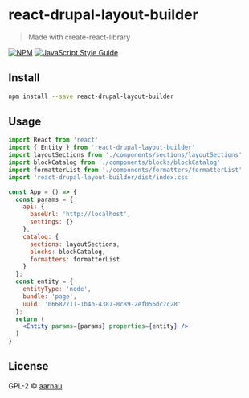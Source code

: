 # react-drupal-layout-builder

> Made with create-react-library

[![NPM](https://img.shields.io/npm/v/react-drupal-layout-builder.svg)](https://www.npmjs.com/package/react-drupal-layout-builder) [![JavaScript Style Guide](https://img.shields.io/badge/code_style-standard-brightgreen.svg)](https://standardjs.com)

## Install

```bash
npm install --save react-drupal-layout-builder
```

## Usage

```jsx
import React from 'react'
import { Entity } from 'react-drupal-layout-builder'
import layoutSections from './components/sections/layoutSections'
import blockCatalog from './components/blocks/blockCatalog'
import formatterList from './components/formatters/formatterList'
import 'react-drupal-layout-builder/dist/index.css'

const App = () => {
  const params = {
    api: {
      baseUrl: 'http://localhost',
      settings: {}
    },
    catalog: {
      sections: layoutSections,
      blocks: blockCatalog,
      formatters: formatterList
    }
  };
  const entity = {
    entityType: 'node',
    bundle: 'page',
    uuid: '06682711-1b4b-4387-8c89-2ef056dc7c28'
  };
  return (
    <Entity params={params} properties={entity} />
  )
}
```

## License

GPL-2 © [aarnau](https://github.com/aarnau)
